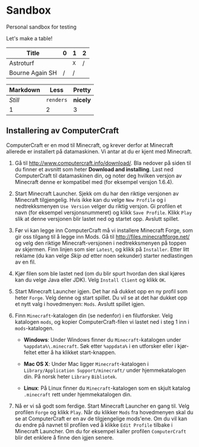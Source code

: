 Sandbox
=======

Personal sandbox for testing

Let's make a table!


Title           | 0 | 1 | 2
---             |---|---|---
Astroturf       |   |`X`| /
Bourne Again SH | / | / |  



Markdown | Less | Pretty
--- | --- | ---
*Still* | `renders` | **nicely**
1 | 2 | 3


## Installering av ComputerCraft

ComputerCraft er en mod til Minecraft, og krever derfor at Minecraft
allerede er installert på datamaskinen. Vi antar at du er kjent med
Minecraft.

1. Gå til <http://www.computercraft.info/download/>. Bla nedover på
   siden til du finner et avsnitt som heter __Download and
   installing__. Last ned ComputerCraft til datamaskinen din, og noter
   deg hvilken versjon av Minecraft denne er kompatibel med (for
   eksempel versjon 1.6.4).

2. Start Minecraft Launcher. Sjekk om du har den riktige versjonen av
   Minecraft tilgjengelig. Hvis ikke kan du velge `New Profile` og i
   nedtrekksmenyen `Use Version` velger du riktig versjon. Gi profilen
   et navn (for eksempel versjonsnummeret) og klikk `Save
   Profile`. Klikk `Play` slik at denne versjonen blir lastet ned og
   startet opp. Avslutt spillet.

3. Før vi kan legge inn ComputerCraft må vi installere Minecraft
   Forge, som gir oss tilgang til å legge inn Mods. Gå til
   <http://files.minecraftforge.net/> og velg den riktige
   Minecraft-versjonen i nedtrekksmenyen på toppen av skjermen. Finn
   linjen som sier `Latest`, og klikk på `Installer`. Etter litt
   reklame (du kan velge *Skip ad* etter noen sekunder) starter
   nedlastingen av en fil.

4. Kjør filen som ble lastet ned (om du blir spurt hvordan den skal
   kjøres kan du velge Java eller JDK). Velg `Install Client` og klikk
   `OK`.

5. Start Minecraft Launcher igjen. Det har nå dukket opp en ny profil
   som heter `Forge`. Velg denne og start spillet. Du vil se at det
   har dukket opp et nytt valg i hovedmenyen: `Mods`. Avslutt spillet
   igjen.

6. Finn `Minecraft`-katalogen din (se nedenfor) i en filutforsker.
   Velg katalogen `mods`, og kopier ComputerCraft-filen vi lastet ned
   i steg 1 inn i `mods`-katalogen.

    - __Windows__: Under Windows finner du `Minecraft`-katalogen under
      `%appdata%\.minecraft`. Søk etter `%appdata%` i en utforsker
      eller i kjør-feltet etter å ha klikket start-knappen.
      
    - __Mac OS X__: Under Mac ligger `Minecraft`-katalogen i
      `Library/Application Support/minecraft/` under hjemmekatalogen
      din. På norsk heter `Library` `Bibliotek`.
      
    - __Linux__: På Linux finner du `Minecraft`-katalogen som en
      skjult katalog `.minecraft` rett under hjemmekatalogen din.

7. Nå er vi så godt som ferdige. Start Minecraft Launcher en gang
   til. Velg profilen `Forge` og klikk `Play`. Når du klikker `Mods`
   fra hovedmenyen skal du se at ComputerCraft er en av de
   tilgjengelige mods'ene. Om du vil kan du endre på navnet til
   profilen ved å klikke `Edit Profile` tilbake i Minecraft
   Launcher. Om du for eksempel kaller profilen `ComputerCraft` blir
   det enklere å finne den igjen senere.
